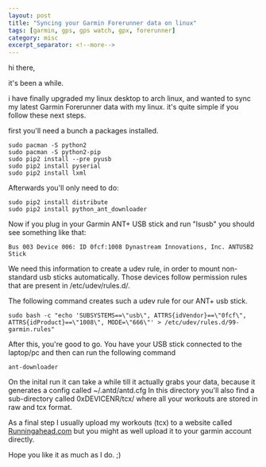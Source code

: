 ```yaml
---
layout: post
title: "Syncing your Garmin Forerunner data on linux"
tags: [garmin, gps, gps watch, gpx, forerunner]
category: misc
excerpt_separator: <!--more-->
---
```


hi there,

it's been a while.

i have finally upgraded my linux desktop to arch linux, and wanted to sync my latest Garmin Forerunner data with my linux.
it's quite simple if you follow these next steps.

<!--more-->

first you'll need a bunch a packages installed.

    sudo pacman -S python2
    sudo pacman -S python2-pip
    sudo pip2 install --pre pyusb
    sudo pip2 install pyserial
    sudo pip2 install lxml


Afterwards you'll only need to do:

    sudo pip2 install distribute
    sudo pip2 install python_ant_downloader

Now if you plug in your Garmin ANT+ USB stick and run "lsusb" you should see something like that:

    Bus 003 Device 006: ID 0fcf:1008 Dynastream Innovations, Inc. ANTUSB2 Stick

We need this information to create a udev rule, in order to mount non-standard usb sticks automatically. Those devices follow permission rules that are present in /etc/udev/rules.d/.

The following command creates such a udev rule for our ANT+ usb stick.

    sudo bash -c "echo 'SUBSYSTEMS==\"usb\", ATTRS{idVendor}==\"0fcf\", ATTRS{idProduct}==\"1008\", MODE=\"666\"' > /etc/udev/rules.d/99-garmin.rules"

After this, you're good to go. You have your USB stick connected to the laptop/pc and then can run the following command

    ant-downloader

On the inital run it can take a while till it actually grabs your data, because it generates a config called ~/.antd/antd.cfg
In this directory you'll also find a sub-directory called 0xDEVICENR/tcx/  where all your workouts are stored in raw and tcx format.

As a final step I usually upload my workouts (tcx) to a website called [Runningahead.com](http://www.runningahead.com) but you might as well upload it to your garmin account directly.

Hope you like it as much as I do. ;)
